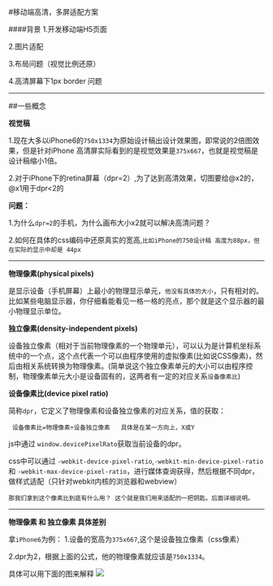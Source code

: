 #移动端高清，多屏适配方案

####背景
1.开发移动端H5页面

2.图片适配

3.布局问题（视觉比例还原）

4.高清屏幕下1px border 问题
_ _ _
##一些概念

__视觉稿__

1.现在大多以iPhone6的```750x1334```为原始设计稿出设计效果图，即常说的2倍图效果，但是针对iPhone 高清屏实际看到的是视觉效果是```375x667```，也就是视觉稿是设计稿缩小1倍。

2.对于iPhone下的retina屏幕（dpr=2）,为了达到高清效果，切图要给@x2的，@x1用于dpr<2的

__问题：__

1.为什么```dpr=2```的手机，为什么画布大小x2就可以解决高清问题？

2.如何在具体的css编码中还原真实的宽高,```比如iPhone的750设计稿 高度为88px，但在实际的显示中却是 44px ```

_ _ _
__物理像素(physical pixels)__

是显示设备（手机屏幕）上最小的物理显示单元，```他没有具体的大小```，只有相对的。比如某些电脑显示器，你仔细看能看见一格一格的亮点，那个就是这个显示器的最小物理显示单位。

__独立像素(density-independent pixels)__

设备独立像素（相对于当前物理像素的一个物理单元），可以认为是计算机坐标系统中的一个点，这个点代表一个可以由程序使用的虚拟像素(比如说CSS像素)，然后由相关系统转换为物理像素。(简单说这个独立像素单元的大小可以由程序控制，物理像素单元大小是设备固有的，这两者有一定的对应关系```设备像素比```)

__设备像素比(device pixel ratio)__

简称```dpr```，它定义了物理像素和设备独立像素的对应关系，值的获取：

``` 设备像素比=物理像素÷设备独立像素   具体是在某一方向上，X或Y```

js中通过 ```window.devicePixelRato```获取当前设备的dpr。

css中可以通过 ```-webkit-device-pixel-ratio```,```-webkit-min-device-pixel-ratio```和 ```-webkit-max-device-pixel-ratio```，进行媒体查询获得，然后根据不同dpr，做样式适配（只针对webkit内核的浏览器和webview）

    那我们拿到这个像素比到底有什么用？ 这个就是我们用来适配的一把钥匙。后面详细说明。
- - -

__物理像素 和 独立像素 具体差别__

拿```iPhone6```为例：
1.设备的宽高为```375x667```,这个是设备独立像素（css像素）

2.dpr为2，根据上面的公式，他的物理像素就应该是```750x1334```。

具体可以用下面的图来解释
![](./src/1.png)



